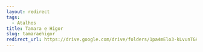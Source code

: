```yaml
---
layout: redirect
tags:
  - Atalhos
title: Tamara e Higor
slug: tamaraehigor
redirect_url: https://drive.google.com/drive/folders/1pa4mElo3-kLvunTGH5T8y1uGM_09pg1u?usp=drive_link
---
```

